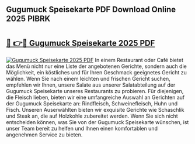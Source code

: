 ## Gugumuck Speisekarte PDF Download Online 2025 PIBRK

# <h2><a href="http://gcaxqb.nevu.top/?p=Gugumuck+Speisekarte">🔗 👉🔴 Gugumuck Speisekarte 2025 PDF</a></h2>

[![Gugumuck Speisekarte 2025 PDF](https://i.imgur.com/dBaPXMq.png)](http://gcaxqb.nevu.top/?p=Gugumuck+Speisekarte)
In einem Restaurant oder Café bietet das Menü nicht nur eine Liste der angebotenen Gerichte, sondern auch die Möglichkeit, ein köstliches und für Ihren Geschmack geeignetes Gericht zu wählen. Wenn Sie nach einem leichten und frischen Gericht suchen, empfehlen wir Ihnen, unsere Salate aus unserer Salatabteilung auf der Gugumuck Speisekarte unseres Restaurants zu probieren. Für diejenigen, die Fleisch lieben, bieten wir eine umfangreiche Auswahl an Gerichten auf der Gugumuck Speisekarte an: Rindfleisch, Schweinefleisch, Huhn und Fisch. Unseren Auserwählten bieten wir exquisite Gerichte wie Schaschlik und Steak an, die auf Holzkohle zubereitet werden. Wenn Sie sich nicht entscheiden können, was Sie von der Gugumuck Speisekarte wünschen, ist unser Team bereit zu helfen und Ihnen einen komfortablen und angenehmen Service zu bieten.

